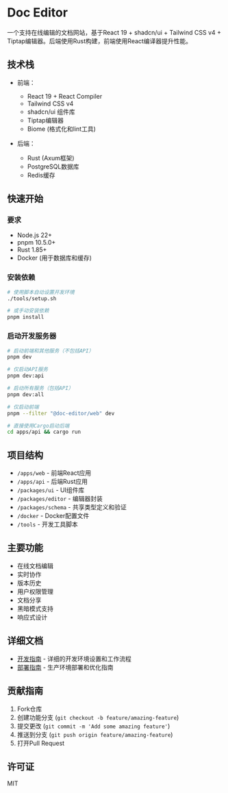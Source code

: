 # Doc Editor

一个支持在线编辑的文档网站，基于React 19 + shadcn/ui + Tailwind CSS v4 + Tiptap编辑器。后端使用Rust构建，前端使用React编译器提升性能。

## 技术栈

- 前端：
  - React 19 + React Compiler
  - Tailwind CSS v4
  - shadcn/ui 组件库
  - Tiptap编辑器
  - Biome (格式化和lint工具)
  
- 后端：
  - Rust (Axum框架)
  - PostgreSQL数据库
  - Redis缓存

## 快速开始

### 要求

- Node.js 22+
- pnpm 10.5.0+
- Rust 1.85+
- Docker (用于数据库和缓存)

### 安装依赖

```bash
# 使用脚本自动设置开发环境
./tools/setup.sh

# 或手动安装依赖
pnpm install
```

### 启动开发服务器

```bash
# 启动前端和其他服务（不包括API）
pnpm dev

# 仅启动API服务
pnpm dev:api

# 启动所有服务（包括API）
pnpm dev:all

# 仅启动前端
pnpm --filter "@doc-editor/web" dev

# 直接使用Cargo启动后端
cd apps/api && cargo run
```

## 项目结构

- `/apps/web` - 前端React应用
- `/apps/api` - 后端Rust应用 
- `/packages/ui` - UI组件库
- `/packages/editor` - 编辑器封装
- `/packages/schema` - 共享类型定义和验证
- `/docker` - Docker配置文件
- `/tools` - 开发工具脚本

## 主要功能

- 在线文档编辑
- 实时协作
- 版本历史
- 用户权限管理
- 文档分享
- 黑暗模式支持
- 响应式设计

## 详细文档

- [开发指南](./DEVELOPMENT.md) - 详细的开发环境设置和工作流程
- [部署指南](./DEPLOYMENT.md) - 生产环境部署和优化指南

## 贡献指南

1. Fork仓库
2. 创建功能分支 (`git checkout -b feature/amazing-feature`)
3. 提交更改 (`git commit -m 'Add some amazing feature'`)
4. 推送到分支 (`git push origin feature/amazing-feature`)
5. 打开Pull Request

## 许可证

MIT
